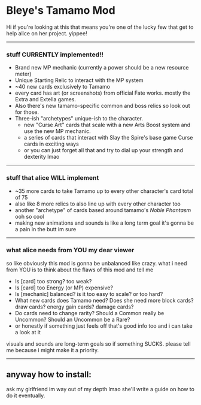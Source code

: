 # Bleye's Tamamo Mod

Hi if you're looking at this that means you're one of the lucky few that get to help alice on her project. yippee!

---

### stuff CURRENTLY implemented!!


- Brand new MP mechanic (currently a power should be a new resource meter)
- Unique Starting Relic to interact with the MP system
- ~40 new cards exclusively to Tamamo
- every card has art (or screenshots) from official Fate works. mostly the Extra and Extella games.
- Also there's new tamamo-specific common and boss relics so look out for those.
- Three-ish "archetypes" unique-ish to the character. 
  - new "Curse Art" cards that scale with a new Arts Boost system and use the new MP mechanic.
  - a series of cards that interact with Slay the Spire's base game Curse cards in exciting ways
  - or you can just forget all that and try to dial up your strength and dexterity lmao

---
### stuff that alice WILL implement

- ~35 more cards to take Tamamo up to every other character's card total of 75
- also like 8 more relics to also line up with every other character too
- another "archetype" of cards based around tamamo's *Noble Phantasm* ooh so cool
- making new animations and sounds is like a long term goal it's gonna be a pain in the butt im sure

---
### what alice needs from YOU my dear viewer
so like obviously this mod is gonna be unbalanced like crazy. what i need from YOU is to think about the flaws of this mod and tell me

- Is [card] too strong? too weak?
- Is [card] too Energy (or MP) expensive?
- Is [mechanic] balanced? is it too easy to scale? or too hard?
- What new cards does Tamamo need? Does she need more block cards? draw cards? energy gain cards? damage cards?
- Do cards need to change rarity? Should a Common really be Uncommon? Should an Uncommon be a Rare?
- or honestly if something just feels off that's good info too and i can take a look at it

visuals and sounds are long-term goals so if something SUCKS. please tell me because i might make it a priority.

---

## anyway how to install:
ask my girlfriend im way out of my depth lmao
she'll write a guide on how to do it eventually.